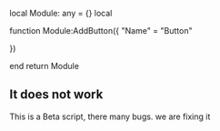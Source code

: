 local Module: any = {}
local 




function Module:AddButton({
"Name" = "Button"

})

end
return Module

## It does not work 
This is a Beta script, there many bugs. we are fixing it
